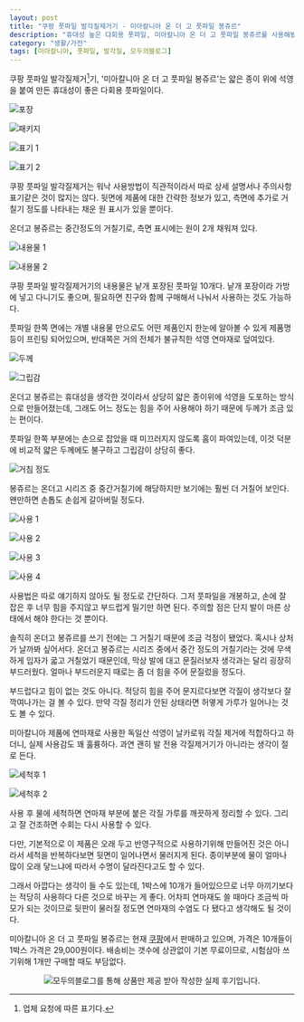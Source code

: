 ```yaml
---
layout: post
title: "쿠팡 풋파일 발각질제거기 - 미아칼니아 온 더 고 풋파일 봉쥬르"
description: "휴대성 높은 댜회용 풋파일, 미아칼니아 온 더 고 풋파일 봉쥬르를 사용해봤다."
category: "생활/가전"
tags: [미아칼니아, 풋파일, 발각질, 모두의블로그]
---
```


쿠팡 풋파일 발각질제거[^1]기,
'미아칼니아 온 더 고 풋파일 봉쥬르'는
얇은 종이 위에 석영을 붙여 만든
휴대성이 좋은 다회용 풋파일이다.

[^1]: 업체 요청에 따른 표기다.

![포장](https://lh3.googleusercontent.com/119HSpvgXv5U-51vTKJzvBegAH9nJFMM0zqQ5q1InIhp7nNT8m52Ih-PCuqGN_jVgFix_bv0BcPW2w=s480)

![패키지](https://lh3.googleusercontent.com/PmtwAhf6Or7FhCa_O8cB1m0Uqd19jpekAVb0ieJHrcBUZ-m71Qfph570FaX5028iTWoprVf4zGowAg=s480)

![표기 1](https://lh3.googleusercontent.com/vIsVRwT7vV0PmlTSweKMVvyjFv9D9NorCXUNiBouxkaNT8DKnqw4I_Q0avDH8Jp8fG-n_RtQp_DDZA=s480)

![표기 2](https://lh3.googleusercontent.com/4jQebLV8ajh3S4cM6VJbaCeHYJxgp_I6duJabo2ww5cD0qfeKcO0KT3vSN-oujLQzQ9BZZFnBNt4qg=s480)

쿠팡 풋파일 발각질제거는 워낙 사용방법이 직관적이라서 따로 상세 설명서나 주의사항 표기같은 것이 많지는 않다.
뒷면에 제품에 대한 간략한 정보가 있고,
측면에 추가로 거칠기 정도를 나타내는 채운 원 표시가 있을 뿐이다.

온더고 봉쥬르는 중간정도의 거칠기로,
측면 표시에는 원이 2개 채워져 있다.

![내용물 1](https://lh3.googleusercontent.com/krl7-iuv0LhS0pr-cW2Z8W2QWZAPdsXrqt7FejWDlo4STCSsccz6ikzr854AVjQs95ttH7UGFhhB1Q=s480)

![내용물 2](https://lh3.googleusercontent.com/2buRKjhT5raVDbD31_p2jSS0nk2RdxwzUhEEtvM038jA0xnz0jjZNgy3hUzpWcG8HP2I8dNQlp80Rg=s480)

쿠팡 풋파일 발각질제거기의 내용물은 낱개 포장된 풋파일 10개다.
낱개 포장이라 가방에 넣고 다니기도 좋으며,
필요하면 친구와 함께 구매해서 나눠서 사용하는 것도 가능하다.

풋파일 한쪽 면에는 개별 내용물 만으로도 어떤 제품인지 한눈에 알아볼 수 있게 제품명 등이 프린팅 되어있으며,
반대쪽은 거의 전체가 불규칙한 석영 연마재로 덮여있다.

![두께](https://lh3.googleusercontent.com/EXFl_WN5e3u2wbdcbtSiCCTZ5kxzGg2hKwa-oTawdAdqc3c9onwkrM3C5QyF9XtY2RrcF1WqllcnvA=s480)

![그립감](https://lh3.googleusercontent.com/s0619gGZiRkqhNsAk3OdNoJa5c-iVDXB_bQRTGhdX2HPK0L7Y75QIla1czm_adG0hChw20xXvhx8LQ=s480)

온더고 봉쥬르는 휴대성을 생각한 것이라서 상당히 얇은 종이위에 석영을 도포하는 방식으로 만들어졌는데,
그래도 어느 정도는 힘을 주어 사용해야 하기 때문에 두께가 조금 있는 편이다.

풋파일 한쪽 부분에는 손으로 잡았을 때 미끄러지지 않도록 홈이 파여있는데,
이것 덕분에 비교적 얇은 두께에도 불구하고 그립감이 상당히 좋다.

![거침 정도](https://lh3.googleusercontent.com/Fl6K_UOFnnhtMDTpn8DMMEFYSU9hYL52zL7JfsnSygJ_tuWKeKEj2wUhehDt-iHsxGIb7_CZJmNNtg=s480)

봉쥬르는 온더고 시리즈 중 중간거칠기에 해당하지만 보기에는 훨씬 더 거칠어 보인다.
왠만하면 손톱도 손쉽게 갈아버릴 정도다.

![사용 1](https://lh3.googleusercontent.com/r4wBnHV5opF5rVz6QU5ozS01CewHS4w-Mowi2Ulk3ICtuHU-JDWCBQZ7uXz7w-b7j6ft-N96jOvhYQ=s480)

![사용 2](https://lh3.googleusercontent.com/2oJdpPlvucJe_-2u8VDaib3KLDzTitWqAX1W4kVXDEbLCTGpYITjotC_09lWEaqR4eF3nARjsoSTcw=s480)

![사용 3](https://lh3.googleusercontent.com/ESrNOanBbslc_pDc_bm9LAG_AvNswIvFH__hiFK6tWy9A7srD1lJjymB58Koi2yz5ktq2m6YM10e6g=s480)

![사용 4](https://lh3.googleusercontent.com/_rm9HHJ_ksT8zy3qumr7E9fYMalhx25s5dmb4atF8N_dZzszGnAUpuJkxPuf7qNA63bg3L2D8_WMrA=s480)

사용법은 따로 얘기하지 않아도 될 정도로 간단하다.
그저 풋파일을 개봉하고,
손에 잘 잡은 후
너무 힘을 주지않고 부드럽게 밀기만 하면 된다.
주의할 점은 단지 발이 마른 상태에서 해야 한다는 것 뿐이다.

솔직히 온더고 봉쥬르를 쓰기 전에는 그 거칠기 때문에 조금 걱정이 됐었다.
혹시나 상처가 날까봐 싶어서다.
온더고 봉쥬르는 시리즈 중에서 중간 정도의 거칠기라는 것에 무색하게 입자가 굷고 거칠었기 때문인데,
막상 발에 대고 문질러보자 생각과는 달리 굉장히 부드러웠다.
얼마나 부드러운지 때로는 좀 더 힘을 주어 문질렀을 정도다.

부드럽다고 힘이 없는 것도 아니다.
적당히 힘을 주어 문지르다보면 각질이 생각보다 잘 깍여나가는 걸 볼 수 있다.
만약 각질 정리가 안된 상태라면 허옇게 가루가 일어나는 것도 볼 수 있다.

미아칼니아 제품에 연마재로 사용한 독일산 석영이 날카로워 각질 제거에 적합하다고 하더니,
실제 사용감도 꽤 훌륭하다.
과연 괜히 발 전용 각질제거기가 아니라는 생각이 절로 든다.

![세척후 1](https://lh3.googleusercontent.com/szl8tl32_i6TD5HyuOOthfvoL1-c7QOYhNqD3nLSavEdEPh9CoKyNXH0_CcfQfg0tQQ0ujoucg4Nfg=s480)

![세척후 2](https://lh3.googleusercontent.com/Ar8y-D_nweDZqNxjE8Q79tQaqVZL_sfoTrM0rUYdR7F-RRIVYgXpliiE3zb2yFUuJiHfTNgRJyXQPg=s480)

사용 후 물에 세척하면 연마재 부분에 붙은 각질 가루를 깨끗하게 정리할 수 있다.
그리고 잘 건조하면 수회는 다시 사용할 수 있다.

다만, 기본적으로 이 제품은 오래 두고 반영구적으로 사용하기위해 만들어진 것은 아니라서
세척을 반복하다보면 뒷면이 일어나면서 물러지게 된다.
종이부분에 물이 얼마나 많이 오래 닿느냐에 따라서 수명이 달라진다고도 할 수 있다.

그래서 아깝다는 생각이 들 수도 있는데,
1박스에 10개가 들어있으므로 너무 아끼기보다는 적당히 사용하다 다른 것으로 바꾸는 게 좋다.
어차피 연마재도 쓸 때마다 조금씩 마모가 되는 것이므로
뒷판이 물러질 정도면 연마재의 수염도 다 됐다고 생각해도 될 것이다.

미아칼니아 온 더 고 풋파일 봉쥬르는
현재 [쿠팡](https://www.coupang.com/vp/products/328493564)에서 판매하고 있으며,
가격은 10개들이 1박스 가격은 29,000원이다.
배송비는 갯수에 상관없이 기본 무료이므로, 시험삼아 쓰기위해 1개만 구매할 때도 부담없다.



<center><img src="https://modublog.co.kr/img/sponser_img.php?mb_mb=reznoagmailcom&wr_wr=474397&bo_table=life&p_wr_wr=29876" alt="모두의블로그를 통해 상품만 제공 받아 작성한 실제 후기입니다." /></center>

